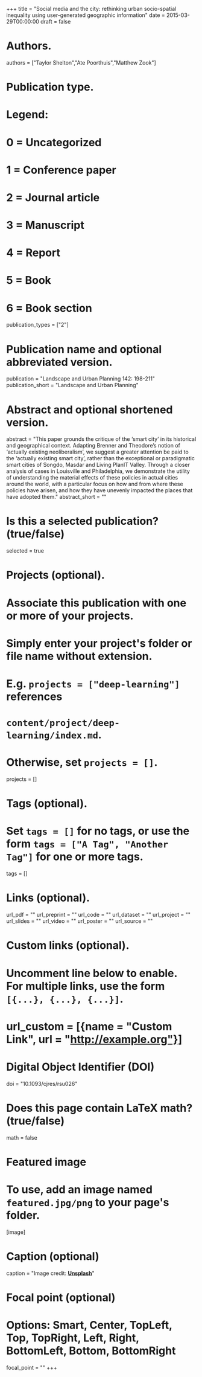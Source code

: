+++
title = "Social media and the city: rethinking urban socio-spatial inequality using user-generated geographic information"
date = 2015-03-29T00:00:00
draft = false

# Authors.
authors = ["Taylor Shelton","Ate Poorthuis","Matthew Zook"]

# Publication type.
# Legend:
# 0 = Uncategorized
# 1 = Conference paper
# 2 = Journal article
# 3 = Manuscript
# 4 = Report
# 5 = Book
# 6 = Book section
publication_types = ["2"]

# Publication name and optional abbreviated version.
publication = "Landscape and Urban Planning 142: 198-211"
publication_short = "Landscape and Urban Planning"

# Abstract and optional shortened version.
abstract = "This paper grounds the critique of the ‘smart city’ in its historical and geographical context. Adapting Brenner and Theodore’s notion of ‘actually existing neoliberalism’, we suggest a greater attention be paid to the ‘actually existing smart city’, rather than the exceptional or paradigmatic smart cities of Songdo, Masdar and Living PlanIT Valley. Through a closer analysis of cases in Louisville and Philadelphia, we demonstrate the utility of understanding the material effects of these policies in actual cities around the world, with a particular focus on how and from where these policies have arisen, and how they have unevenly impacted the places that have adopted them."
abstract_short = ""

# Is this a selected publication? (true/false)
selected = true

# Projects (optional).
#   Associate this publication with one or more of your projects.
#   Simply enter your project's folder or file name without extension.
#   E.g. `projects = ["deep-learning"]` references 
#   `content/project/deep-learning/index.md`.
#   Otherwise, set `projects = []`.
projects = []

# Tags (optional).
#   Set `tags = []` for no tags, or use the form `tags = ["A Tag", "Another Tag"]` for one or more tags.
tags = []

# Links (optional).
url_pdf = ""
url_preprint = ""
url_code = ""
url_dataset = ""
url_project = ""
url_slides = ""
url_video = ""
url_poster = ""
url_source = ""

# Custom links (optional).
#   Uncomment line below to enable. For multiple links, use the form `[{...}, {...}, {...}]`.
# url_custom = [{name = "Custom Link", url = "http://example.org"}]

# Digital Object Identifier (DOI)
doi = "10.1093/cjres/rsu026"

# Does this page contain LaTeX math? (true/false)
math = false

# Featured image
# To use, add an image named `featured.jpg/png` to your page's folder. 
[image]
  # Caption (optional)
  caption = "Image credit: [**Unsplash**](https://unsplash.com/photos/pLCdAaMFLTE)"

  # Focal point (optional)
  # Options: Smart, Center, TopLeft, Top, TopRight, Left, Right, BottomLeft, Bottom, BottomRight
  focal_point = ""
+++

